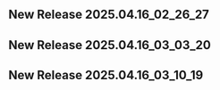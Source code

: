 ## New Release 2025.04.16_02_26_27
## New Release 2025.04.16_03_03_20
## New Release 2025.04.16_03_10_19
